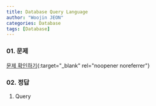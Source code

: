 ```yaml
---
title: Database Query Language
author: "Woojin JEON"
categories: Database
tags: [Database]
---
```


### 01. 문제

[문제 확인하기](https://www.hackerrank.com/challenges/database-query-languages/problem){:target="_blank" rel="noopener noreferrer"}

### 02. 정답

1. Query
